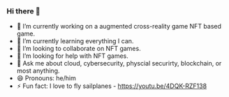 ### Hi there 👋

- 🔭 I’m currently working on a augmented cross-reality game NFT based game.
- 🌱 I’m currently learning everything I can.
- 👯 I’m looking to collaborate on NFT games.
- 🤔 I’m looking for help with NFT games.
- 💬 Ask me about cloud, cybersecurity, physcial securirty, blockchain, or most anything.
- 😄 Pronouns: he/him
- ⚡ Fun fact: I love to fly sailplanes - https://youtu.be/4DQK-RZF138


